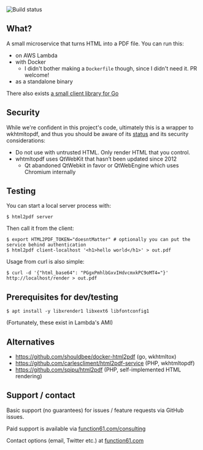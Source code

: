 ![Build status](https://github.com/function61/html2pdf/workflows/Build/badge.svg)

What?
-----

A small microservice that turns HTML into a PDF file. You can run this:

- on AWS Lambda
- with Docker
  * I didn't bother making a `Dockerfile` though, since I didn't need it. PR welcome!
- as a standalone binary

There also exists [a small client library for Go](pkg/html2pdfclient/)


Security
--------

While we're confident in this project's code, ultimately this is a wrapper to wkhtmltopdf, and thus
you should be aware of its [status](https://wkhtmltopdf.org/status.html#recommendations) and its
security considerations:

- Do not use with untrusted HTML. Only render HTML that you control.
- whtmltopdf uses QtWebKit that hasn’t been updated since 2012
	* Qt abandoned QtWebkit in favor or QtWebEngine which uses Chromium internally


Testing
-------

You can start a local server process with:

```console
$ html2pdf server
```

Then call it from the client:

```console
$ export HTML2PDF_TOKEN="doesntMatter" # optionally you can put the service behind authentication
$ html2pdf client-localhost '<h1>hello world</h1>' > out.pdf
```

Usage from curl is also simple:

```console
$ curl -d '{"html_base64": "PGgxPmhlbGxvIHdvcmxkPC9oMT4="}' http://localhost/render > out.pdf
```


Prerequisites for dev/testing
-----------------------------

```console
$ apt install -y libxrender1 libxext6 libfontconfig1
```

(Fortunately, these exist in Lambda's AMI)


Alternatives
------------

- https://github.com/shouldbee/docker-html2pdf (go, wkhtmltox)
- https://github.com/carlescliment/html2pdf-service (PHP, wkhtmltopdf)
- https://github.com/spipu/html2pdf (PHP, self-implemented HTML rendering)


Support / contact
-----------------

Basic support (no guarantees) for issues / feature requests via GitHub issues.

Paid support is available via [function61.com/consulting](https://function61.com/consulting/)

Contact options (email, Twitter etc.) at [function61.com](https://function61.com/)
